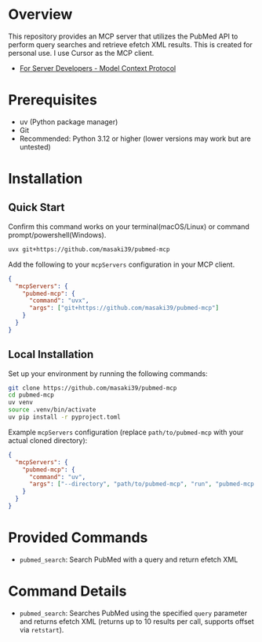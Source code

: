 # Overview

This repository provides an MCP server that utilizes the PubMed API to perform query searches and retrieve efetch XML results. This is created for personal use. I use Cursor as the MCP client.

- [For Server Developers - Model Context Protocol](https://github.com/modelcontext/modelcontextprotocol)

# Prerequisites

- uv (Python package manager)
- Git
- Recommended: Python 3.12 or higher (lower versions may work but are untested)

# Installation

## Quick Start

Confirm this command works on your terminal(macOS/Linux) or command prompt/powershell(Windows).

```bash
uvx git+https://github.com/masaki39/pubmed-mcp
```

Add the following to your `mcpServers` configuration in your MCP client.

```json
{
  "mcpServers": {
    "pubmed-mcp": {
      "command": "uvx",
      "args": ["git+https://github.com/masaki39/pubmed-mcp"]
    }
  }
}
```

## Local Installation

Set up your environment by running the following commands:

```bash
git clone https://github.com/masaki39/pubmed-mcp
cd pubmed-mcp
uv venv
source .venv/bin/activate
uv pip install -r pyproject.toml
```

Example `mcpServers` configuration (replace `path/to/pubmed-mcp` with your actual cloned directory):

```json
{
  "mcpServers": {
    "pubmed-mcp": {
      "command": "uv",
      "args": ["--directory", "path/to/pubmed-mcp", "run", "pubmed-mcp.py"]
    }
  }
}
```

# Provided Commands

- `pubmed_search`: Search PubMed with a query and return efetch XML

# Command Details

- `pubmed_search`: Searches PubMed using the specified `query` parameter and returns efetch XML (returns up to 10 results per call, supports offset via `retstart`).


